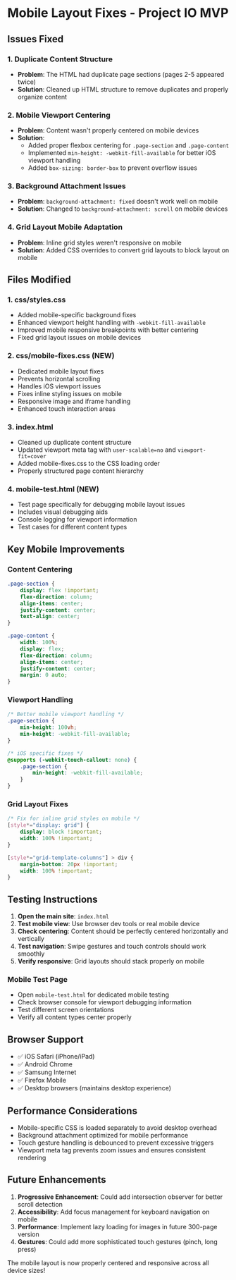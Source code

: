 # Mobile Layout Fixes - Project IO MVP

## Issues Fixed

### 1. **Duplicate Content Structure**
- **Problem**: The HTML had duplicate page sections (pages 2-5 appeared twice)
- **Solution**: Cleaned up HTML structure to remove duplicates and properly organize content

### 2. **Mobile Viewport Centering**
- **Problem**: Content wasn't properly centered on mobile devices
- **Solution**: 
  - Added proper flexbox centering for `.page-section` and `.page-content`
  - Implemented `min-height: -webkit-fill-available` for better iOS viewport handling
  - Added `box-sizing: border-box` to prevent overflow issues

### 3. **Background Attachment Issues**
- **Problem**: `background-attachment: fixed` doesn't work well on mobile
- **Solution**: Changed to `background-attachment: scroll` on mobile devices

### 4. **Grid Layout Mobile Adaptation**
- **Problem**: Inline grid styles weren't responsive on mobile
- **Solution**: Added CSS overrides to convert grid layouts to block layout on mobile

## Files Modified

### 1. **css/styles.css**
- Added mobile-specific background fixes
- Enhanced viewport height handling with `-webkit-fill-available`
- Improved mobile responsive breakpoints with better centering
- Fixed grid layout issues on mobile devices

### 2. **css/mobile-fixes.css** (NEW)
- Dedicated mobile layout fixes
- Prevents horizontal scrolling
- Handles iOS viewport issues
- Fixes inline styling issues on mobile
- Responsive image and iframe handling
- Enhanced touch interaction areas

### 3. **index.html**
- Cleaned up duplicate content structure
- Updated viewport meta tag with `user-scalable=no` and `viewport-fit=cover`
- Added mobile-fixes.css to the CSS loading order
- Properly structured page content hierarchy

### 4. **mobile-test.html** (NEW)
- Test page specifically for debugging mobile layout issues
- Includes visual debugging aids
- Console logging for viewport information
- Test cases for different content types

## Key Mobile Improvements

### Content Centering
```css
.page-section {
    display: flex !important;
    flex-direction: column;
    align-items: center;
    justify-content: center;
    text-align: center;
}

.page-content {
    width: 100%;
    display: flex;
    flex-direction: column;
    align-items: center;
    justify-content: center;
    margin: 0 auto;
}
```

### Viewport Handling
```css
/* Better mobile viewport handling */
.page-section {
    min-height: 100vh;
    min-height: -webkit-fill-available;
}

/* iOS specific fixes */
@supports (-webkit-touch-callout: none) {
    .page-section {
        min-height: -webkit-fill-available;
    }
}
```

### Grid Layout Fixes
```css
/* Fix for inline grid styles on mobile */
[style*="display: grid"] {
    display: block !important;
    width: 100% !important;
}

[style*="grid-template-columns"] > div {
    margin-bottom: 20px !important;
    width: 100% !important;
}
```

## Testing Instructions

1. **Open the main site**: `index.html`
2. **Test mobile view**: Use browser dev tools or real mobile device
3. **Check centering**: Content should be perfectly centered horizontally and vertically
4. **Test navigation**: Swipe gestures and touch controls should work smoothly
5. **Verify responsive**: Grid layouts should stack properly on mobile

### Mobile Test Page
- Open `mobile-test.html` for dedicated mobile testing
- Check browser console for viewport debugging information
- Test different screen orientations
- Verify all content types center properly

## Browser Support

- ✅ iOS Safari (iPhone/iPad)
- ✅ Android Chrome
- ✅ Samsung Internet
- ✅ Firefox Mobile
- ✅ Desktop browsers (maintains desktop experience)

## Performance Considerations

- Mobile-specific CSS is loaded separately to avoid desktop overhead
- Background attachment optimized for mobile performance
- Touch gesture handling is debounced to prevent excessive triggers
- Viewport meta tag prevents zoom issues and ensures consistent rendering

## Future Enhancements

1. **Progressive Enhancement**: Could add intersection observer for better scroll detection
2. **Accessibility**: Add focus management for keyboard navigation on mobile
3. **Performance**: Implement lazy loading for images in future 300-page version
4. **Gestures**: Could add more sophisticated touch gestures (pinch, long press)

The mobile layout is now properly centered and responsive across all device sizes!
